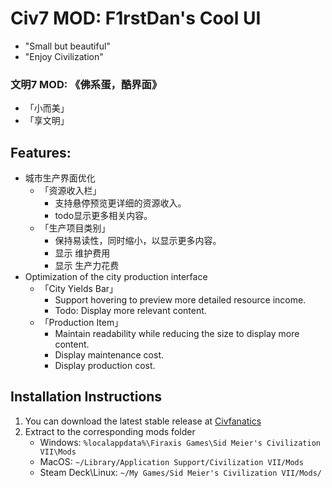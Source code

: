# Civ7 MOD: F1rstDan's Cool UI 
- "Small but beautiful"
- "Enjoy Civilization"
### 文明7 MOD: 《佛系蛋，酷界面》
- 「小而美」
- 「享文明」
## Features:
- 城市生产界面优化
  - 「资源收入栏」
    - 支持悬停预览更详细的资源收入。
    - todo显示更多相关内容。
  - 「生产项目类别」
    - 保持易读性，同时缩小，以显示更多内容。
    - 显示 维护费用
    - 显示 生产力花费
- Optimization of the city production interface
  - 「City Yields Bar」
    - Support hovering to preview more detailed resource income.
    - Todo: Display more relevant content.
  - 「Production Item」
    - Maintain readability while reducing the size to display more content.
    - Display maintenance cost.
    - Display production cost.


## Installation Instructions
1. You can download the latest stable release at [Civfanatics](https://forums.civfanatics.com/resources/f1rstdans-cool-ui.31961/)
2. Extract to the corresponding mods folder
    * Windows: `%localappdata%\Firaxis Games\Sid Meier's Civilization VII\Mods`
    * MacOS: `~/Library/Application Support/Civilization VII/Mods`
    * Steam Deck\Linux: `~/My Games/Sid Meier's Civilization VII/Mods/`
